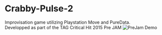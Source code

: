 # Crabby-Pulse-2
Improvisation game utilizing Playstation Move and PureData. <br>
Developped as part of the TAG Critical Hit 2015 Pre JAM
![PreJam Demo](http://elie-harfouche.com/res/images/projects/prejam.jpg "Pre Jam Demo")

